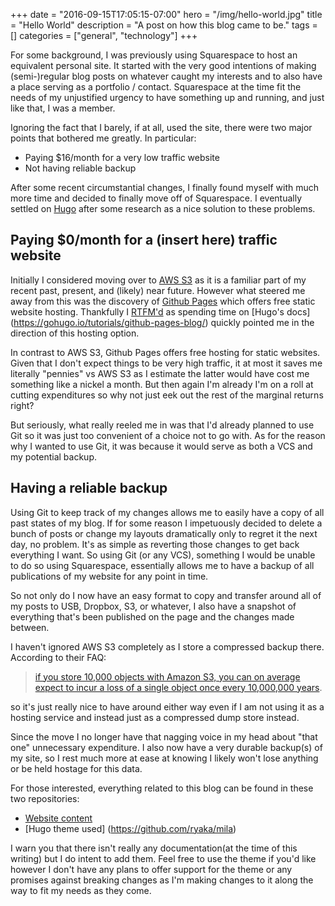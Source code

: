 +++
date = "2016-09-15T17:05:15-07:00"
hero = "/img/hello-world.jpg"
title = "Hello World"
description = "A post on how this blog came to be."
tags = []
categories = ["general", "technology"]
+++

For some background, I was previously using Squarespace to host an equivalent
personal site. It started with the very good intentions of making (semi-)regular
blog posts on whatever caught my interests and to also have a place serving as
a portfolio / contact. Squarespace at the time fit the needs of my unjustified urgency
to have something up and running, and just like that, I was a member.

Ignoring the fact that I barely, if at all, used the site, there were two major
points that bothered me greatly. In particular:

* Paying $16/month for a very low traffic website
* Not having reliable backup

After some recent circumstantial changes, I finally found myself with much more
time and decided to finally move off of Squarespace. I eventually settled on [Hugo](https://gohugo.io/) after some research as a nice solution to these problems.

## Paying $0/month for a (insert here) traffic website

Initially I considered moving over to [AWS S3](http://docs.aws.amazon.com/AmazonS3/latest/dev/WebsiteHosting.html)
as it is a familiar part of my
recent past, present, and (likely) near future. However what steered me away from
this was the discovery of [Github Pages](https://pages.github.com/) which offers
free static website hosting. Thankfully I [RTFM'd](https://en.wikipedia.org/wiki/RTFM)
as spending time on [Hugo's docs] (https://gohugo.io/tutorials/github-pages-blog/)
quickly pointed me in the direction of this hosting option.

In contrast to AWS S3, Github Pages offers free hosting for static websites. Given
that I don't expect things to be very high traffic, it at most it saves me literally
"pennies" vs AWS S3 as I estimate the latter would have cost me something like a nickel
a month. But then again I'm already I'm on a roll at cutting expenditures so why not just eek out the rest of the marginal returns right?

But seriously, what really reeled me in was that I'd already planned to use Git so it was
just too convenient of a choice not to go with. As for the reason why I wanted to use
Git, it was because it would serve as both a VCS and my potential backup.

## Having a reliable backup

Using Git to keep track of my changes allows me to easily have a copy of all
past states of my blog. If for some reason I impetuously decided to delete a bunch
of posts or change my layouts dramatically only to regret it the next day, no
problem. It's as simple as reverting those changes to get back everything I want. So
using Git (or any VCS), something I would be unable to do so using
Squarespace, essentially allows me to have a backup of all publications of my
website for any point in time.

So not only do I now have an easy format to copy and transfer around all of my
posts to USB, Dropbox, S3, or whatever, I also have a snapshot of everything
that's been published on the page and the changes made between.

I haven't ignored AWS S3 completely as I store a compressed backup there. According to
their FAQ:

>[if you store 10,000 objects with Amazon S3, you can on average expect to incur a loss of a single object once every 10,000,000 years](https://aws.amazon.com/s3/faqs/#data-protection).

so it's just really nice to have around either way even if I am not using it as
a hosting service and instead just as a compressed dump store instead.

Since the move I no longer have that nagging voice in my head about "that one"
unnecessary expenditure. I also now have a very durable backup(s) of my site, so
I rest much more at ease at knowing I likely won't lose anything or be held hostage
for this data.

For those interested, everything related to this blog can be found in these
two repositories:

* [Website content](https://github.com/ryaka/rheakara)
* [Hugo theme used] (https://github.com/ryaka/mila)

I warn you that there isn't really any documentation(at the time of this writing) but
I do intent to add them. Feel free to use the theme if you'd like however I don't
have any plans to offer support for the theme or any promises against breaking
changes as I'm making changes to it along the way to fit my needs as they come.
